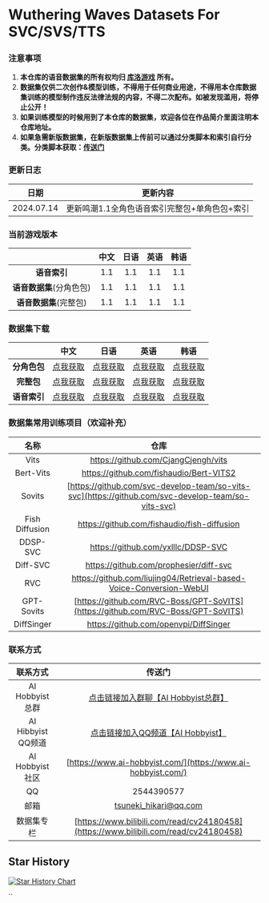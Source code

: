 # Wuthering Waves Datasets For SVC/SVS/TTS

### 注意事项

1. **本仓库的语音数据集的所有权均归 [库洛游戏](https://www.kurogames.com/) 所有。**
2. **数据集仅供二次创作&模型训练，不得用于任何商业用途，不得用本仓库数据集训练的模型制作违反法律法规的内容，不得二次配布。如被发现滥用，将停止公开！**
3. **如果训练模型的时候用到了本仓库的数据集，欢迎各位在作品简介里面注明本仓库地址。**
4. **如果急需新版数据集，在新版数据集上传前可以通过分类脚本和索引自行分类。分类脚本获取：[传送门](https://github.com/AI-Hobbyist/WutheringWaves_Voice_Sorting_Scripts)**

### 更新日志

|    日期    |                 更新内容                  |
| :--------: | :---------------------------------------: |
| 2024.07.14 | 更新鸣潮1.1全角色语音索引完整包+单角色包+索引 |

### 当前游戏版本

|                          | 中文 | 日语 | 英语 | 韩语 |
| :----------------------: | :--: | :--: | :--: | :--: |
|       **语音索引**       | 1.1  | 1.1  | 1.1  | 1.1  |
| **语音数据集**(分角色包) | 1.1  | 1.1  | 1.1  | 1.1  |
|  **语音数据集**(完整包)  | 1.1  | 1.1  | 1.1  | 1.1  |

### 数据集下载

|              |                             中文                             |                             日语                             |                             英语                             |                             韩语                             |
| :----------: | :----------------------------------------------------------: | :----------------------------------------------------------: | :----------------------------------------------------------: | :----------------------------------------------------------: |
| **分角色包** | [点我获取](https://pan.ai-hobbyist.com/Wuthering%20Waves%20Datasets/%E4%B8%AD%E6%96%87%20-%20Chinese) | [点我获取](https://pan.ai-hobbyist.com/Wuthering%20Waves%20Datasets/%E6%97%A5%E8%AF%AD%20-%20Japanese) | [点我获取](https://pan.ai-hobbyist.com/Wuthering%20Waves%20Datasets/%E8%8B%B1%E8%AF%AD%20-%20English) | [点我获取](https://pan.ai-hobbyist.com/Wuthering%20Waves%20Datasets/%E9%9F%A9%E8%AF%AD%20-%20Korean) |
|  **完整包**  | [点我获取](https://modelscope.cn/datasets/aihobbyist/WutheringWaves_Dataset/resolve/master/WutheringWaves1.1_CN.7z) | [点我获取](https://modelscope.cn/datasets/aihobbyist/WutheringWaves_Dataset/resolve/master/WutheringWaves1.1_JP.7z) | [点我获取](https://modelscope.cn/datasets/aihobbyist/WutheringWaves_Dataset/resolve/master/WutheringWaves1.1_EN.7z) | [点我获取](https://modelscope.cn/datasets/aihobbyist/WutheringWaves_Dataset/resolve/master/WutheringWaves1.1_KR.7z) |
| **语音索引** | [点我获取](https://github.com/AI-Hobbyist/WutheringWaves_Voice_Sorting_Scripts/raw/main/Indexs/1.1/CHS.json) | [点我获取](https://github.com/AI-Hobbyist/WutheringWaves_Voice_Sorting_Scripts/raw/main/Indexs/1.1/JA.json) | [点我获取](https://github.com/AI-Hobbyist/WutheringWaves_Voice_Sorting_Scripts/raw/main/Indexs/1.1/EN.json) | [点我获取](https://github.com/AI-Hobbyist/WutheringWaves_Voice_Sorting_Scripts/raw/main/Indexs/1.1/KR.json) |

### 数据集常用训练项目（欢迎补充）

|      名称      |                             仓库                             |
| :------------: | :----------------------------------------------------------: |
|      Vits      |             https://github.com/CjangCjengh/vits              |
|      Bert-Vits      |             https://github.com/fishaudio/Bert-VITS2             |
|     Sovits     | [https://github.com/svc-develop-team/so-vits-svc](https://github.com/svc-develop-team/so-vits-svc) |
| Fish Diffusion |         https://github.com/fishaudio/fish-diffusion          |
|    DDSP-SVC    |              https://github.com/yxlllc/DDSP-SVC              |
|    Diff-SVC    |            https://github.com/prophesier/diff-svc            |
|      RVC       | https://github.com/liujing04/Retrieval-based-Voice-Conversion-WebUI |
| GPT-Sovits | [https://github.com/RVC-Boss/GPT-SoVITS](https://github.com/RVC-Boss/GPT-SoVITS) |
|   DiffSinger   |            https://github.com/openvpi/DiffSinger             |

### 联系方式

|      联系方式      |                            传送门                            |
| :----------------: | :----------------------------------------------------------: |
| AI Hobbyist总群 | [点击链接加入群聊【AI Hobbyist总群】](http://qm.qq.com/cgi-bin/qm/qr?_wv=1027&k=7vd0kFFgSdgx3c3CZ33J01dx2XTdfelr&authKey=rsG7W1bP3mlsg3UfTpsVrLV%2BLYvmsqJvH%2F2KoWswFd3pa7nkBf0oEV5vCYvBHZLS&noverify=0&group_code=309046913) |
| AI Hibbyist QQ频道 | [点击链接加入QQ频道【AI Hobbyist】](https://pd.qq.com/s/8c2wkdwyl) |
|   AI Hobbyist社区   | [https://www.ai-hobbyist.com/](https://www.ai-hobbyist.com/) |
|         QQ         |                          2544390577                          |
|        邮箱        |                    tsuneki_hikari@qq.com                     |
|        数据集专栏        |                    [https://www.bilibili.com/read/cv24180458](https://www.bilibili.com/read/cv24180458)                     |

## Star History

[![Star History Chart](https://api.star-history.com/svg?repos=AI-Hobbyist/WutheringWaves_Datasets&type=Date)](https://star-history.com/#AI-Hobbyist/WutheringWaves_Datasets&Date)

``
